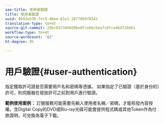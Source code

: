 ```yaml
---
seo-title: 使用者驗證
title: 使用者驗證
uuid: 0b93eb36-fec9-46ee-81e1-28770b978542
translation-type: tm+mt
source-git-commit: 29bc8323460d9be0fce66cbea7c6fce46df20d61
workflow-type: tm+mt
source-wordcount: '82'
ht-degree: 0%

---
```



# 用戶驗證{#user-authentication}

指定獲取許可證是否需要用戶名和密碼等憑據。 如果指定了已驗證（基於身份的）許可，則伺服器在發放許可之前對用戶進行驗證。

**範例使用案例：** 訂閱服務可能需要先輸入使用者名稱／密碼，才能核發內容授權。含Digital Copy的DVD或Blu-ray光碟可能會提供程式碼或其他Token作為付款證明，可兌換為電子下載。
